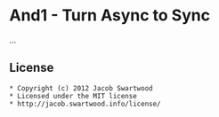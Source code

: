 And1 - Turn Async to Sync
=========================

...

License
-------

    * Copyright (c) 2012 Jacob Swartwood
    * Licensed under the MIT license
    * http://jacob.swartwood.info/license/
